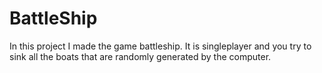 # BattleShip
In this project I made the game battleship. It is singleplayer and you try to sink all the boats that are randomly generated by the computer.
